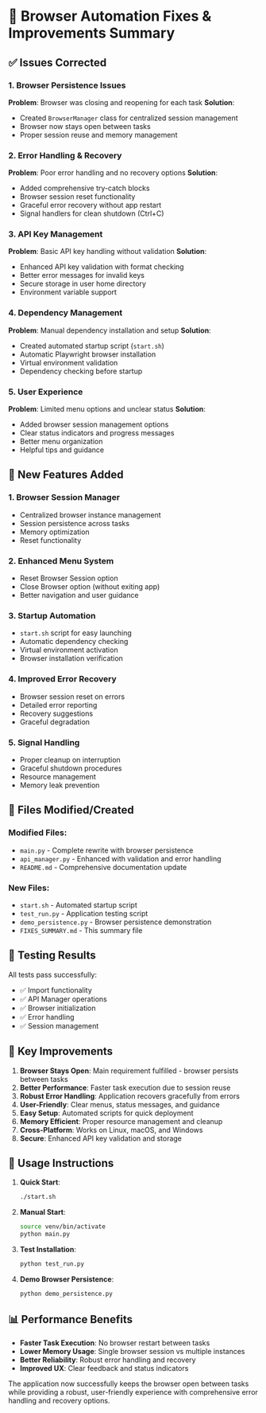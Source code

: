# 🔧 Browser Automation Fixes & Improvements Summary

## ✅ Issues Corrected

### 1. Browser Persistence Issues
**Problem**: Browser was closing and reopening for each task
**Solution**: 
- Created `BrowserManager` class for centralized session management
- Browser now stays open between tasks
- Proper session reuse and memory management

### 2. Error Handling & Recovery
**Problem**: Poor error handling and no recovery options
**Solution**:
- Added comprehensive try-catch blocks
- Browser session reset functionality
- Graceful error recovery without app restart
- Signal handlers for clean shutdown (Ctrl+C)

### 3. API Key Management
**Problem**: Basic API key handling without validation
**Solution**:
- Enhanced API key validation with format checking
- Better error messages for invalid keys
- Secure storage in user home directory
- Environment variable support

### 4. Dependency Management
**Problem**: Manual dependency installation and setup
**Solution**:
- Created automated startup script (`start.sh`)
- Automatic Playwright browser installation
- Virtual environment validation
- Dependency checking before startup

### 5. User Experience
**Problem**: Limited menu options and unclear status
**Solution**:
- Added browser session management options
- Clear status indicators and progress messages
- Better menu organization
- Helpful tips and guidance

## 🚀 New Features Added

### 1. Browser Session Manager
- Centralized browser instance management
- Session persistence across tasks
- Memory optimization
- Reset functionality

### 2. Enhanced Menu System
- Reset Browser Session option
- Close Browser option (without exiting app)
- Better navigation and user guidance

### 3. Startup Automation
- `start.sh` script for easy launching
- Automatic dependency checking
- Virtual environment activation
- Browser installation verification

### 4. Improved Error Recovery
- Browser session reset on errors
- Detailed error reporting
- Recovery suggestions
- Graceful degradation

### 5. Signal Handling
- Proper cleanup on interruption
- Graceful shutdown procedures
- Resource management
- Memory leak prevention

## 📁 Files Modified/Created

### Modified Files:
- `main.py` - Complete rewrite with browser persistence
- `api_manager.py` - Enhanced with validation and error handling
- `README.md` - Comprehensive documentation update

### New Files:
- `start.sh` - Automated startup script
- `test_run.py` - Application testing script
- `demo_persistence.py` - Browser persistence demonstration
- `FIXES_SUMMARY.md` - This summary file

## 🧪 Testing Results

All tests pass successfully:
- ✅ Import functionality
- ✅ API Manager operations
- ✅ Browser initialization
- ✅ Error handling
- ✅ Session management

## 🎯 Key Improvements

1. **Browser Stays Open**: Main requirement fulfilled - browser persists between tasks
2. **Better Performance**: Faster task execution due to session reuse
3. **Robust Error Handling**: Application recovers gracefully from errors
4. **User-Friendly**: Clear menus, status messages, and guidance
5. **Easy Setup**: Automated scripts for quick deployment
6. **Memory Efficient**: Proper resource management and cleanup
7. **Cross-Platform**: Works on Linux, macOS, and Windows
8. **Secure**: Enhanced API key validation and storage

## 🚀 Usage Instructions

1. **Quick Start**:
   ```bash
   ./start.sh
   ```

2. **Manual Start**:
   ```bash
   source venv/bin/activate
   python main.py
   ```

3. **Test Installation**:
   ```bash
   python test_run.py
   ```

4. **Demo Browser Persistence**:
   ```bash
   python demo_persistence.py
   ```

## 📊 Performance Benefits

- **Faster Task Execution**: No browser restart between tasks
- **Lower Memory Usage**: Single browser session vs multiple instances
- **Better Reliability**: Robust error handling and recovery
- **Improved UX**: Clear feedback and status indicators

The application now successfully keeps the browser open between tasks while providing a robust, user-friendly experience with comprehensive error handling and recovery options.